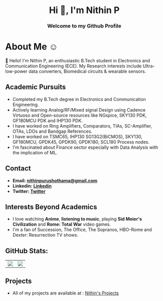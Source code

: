 
<h1 align="center">Hi 👋, I'm Nithin P</h1>
<h3 align="center">Welcome to my Github Profile</h3>

# About Me ☺️

👋 Hello! I'm Nithin P, an enthusiastic B.Tech student in Electronics and Communication Engineering (ECE). My Research interests include Ultra-low-power data converters, Biomedical circuits & wearable sensors.
  
## Academic Pursuits 

- Completed my B.Tech degree in Electronics and Communication Engineering.
- Actively learning Analog/RF/Mixed signal Design using Cadence Virtuoso and Open-source resources like NGspice, SKY130 PDK, GF180MCU PDK and IHP130 PDK.
- I have worked on Ring Amplifiers, Comparators, TIAs, SC-Amplifier, OTAs, LDOs and Bandgap References.
- I have worked on TSMC65, IHP130 SG13G2(BiCMOS), SKY130, GF180MCU, GPDK45, GPDK90, GPDK180, SCL180 Process nodes.
- I'm fascinated about Finance sector especially with Data Analysis with the implication of ML. 

## Contact

- **Email: [nithinpurushothama@gmail.com](mailto:nithinpurushothama@gmail.com)**
- **Linkedin: [Linkedin](https://www.linkedin.com/in/nithin-purushothama-70664727b/)**
- **Twitter: [Twitter](https://twitter.com/nithinpuru75919)**


## Interests Beyond Academics  

- I love watching **Anime**, **listening to music**, playing **Sid Meier's Civilization** and **Rome: Total War** video games.
- I'm a fan of Succession, The Office, The Sopranos, HBO-Rome and Dexter: Resurrection TV shows.

## GitHub Stats:

<div align="center">
  <table style="border: none;">
    <tr>
      <td style="border: none;">
            <img src="https://github-readme-stats.vercel.app/api?username=chennakeshavadasa&show_icons=true&bg_color=000000,0a001a,1a0033&title_color=ff00ff&text_color=00ffff&icon_color=39ff14&hide_border=true&include_all_commits=true&count_private=true&card_width=350" />
      </td>
      <td style="border: none;">
            <img src="https://github-readme-stats.vercel.app/api/top-langs/?username=chennakeshavadasa&layout=compact&bg_color=000000,1a0033,0a001a&title_color=ff00ff&text_color=00ffff&hide_border=true&count_private=true&card_width=300" />
      </td>
    </tr>
  </table>
</div>

 ## Projects 
 
- All of my projects are available at : [Nithin's Projects](https://github.com/chennakeshavadasa?tab=repositories)
